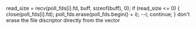 read_size = recv(poll_fds[i].fd, buff, sizeof(buff), 0);
                    if (read_size <= 0)
                    {
                        close(poll_fds[i].fd);
                        poll_fds.erase(poll_fds.begin() + i);
                        --i;
                        continue;
                    }
don't erase the file discriptor directly from the vector
